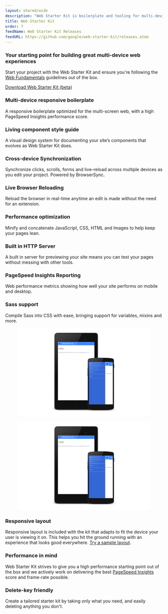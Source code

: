 ```yaml
---
layout: shared/wide
description: "Web Starter Kit is boilerplate and tooling for multi-device development"
title: Web Starter Kit
order: 7
feedName: Web Starter Kit Releases
feedURL: https://github.com/google/web-starter-kit/releases.atom
---
```


<div class="wf-subheading">
  <div class="page-content mdl-typography--text-center mdl-grid">
    <div class="mdl-cell mdl-cell--1-col"></div>
    <div class="mdl-cell mdl-cell--10-col">
      <h3>Your starting point for building great multi-device web experiences</h3>
      <p>Start your project with the Web Starter Kit and ensure you're following the <a href="/web/fundamentals/">Web Fundamentals</a> guidelines out of the box.</p>
      <a class="mdl-button mdl-js-button mdl-button--raised" href="https://github.com/google/web-starter-kit/releases/latest">Download Web Starter Kit (beta)</a>
    </div>
    <div class="mdl-cell mdl-cell--1-col"></div>
  </div>
</div>

<div class="page-content">
  <div class="mdl-grid mdl-typography--text-center">
    <div class="mdl-cell mdl-cell--3-col">
      <i class="icon icon-multi-device-layouts"></i>
      <h3 class="mdl-typography--title">Multi-device responsive boilerplate</h3>
      <p>A responsive boilerplate optimized for the multi-screen web, with a high PageSpeed Insights performance score.</p>
    </div>
    <div class="mdl-cell mdl-cell--3-col">
      <i class="icon icon-user-input"></i>
      <h3 class="mdl-typography--title">Living component style guide</h3>
      <p>A visual design system for documenting your site’s components that evolves as Web Starter Kit does.</p>
    </div>
    <div class="mdl-cell mdl-cell--3-col">
      <i class="icon icon-chevron-up"></i>
      <h3 class="mdl-typography--title">Cross-device Synchronization</h3>
      <p>Synchronize clicks, scrolls, forms and live-reload across multiple devices as you edit your project. Powered by BrowserSync.</p>
    </div>
    <div class="mdl-cell mdl-cell--3-col">
      <i class="icon icon-cog"></i>
      <h3 class="mdl-typography--title">Live Browser Reloading</h3>
      <p>Reload the browser in real-time anytime an edit is made without the need for an extension.</p>
    </div>
    <div class="mdl-cell mdl-cell--3-col">
      <i class="icon icon-performance"></i>
      <h3 class="mdl-typography--title">Performance optimization</h3>
      <p>Minify and concatenate JavaScript, CSS, HTML and Images to help keep your pages lean.</p>
    </div>
    <div class="mdl-cell mdl-cell--3-col">
      <i class="icon icon-diamond"></i>
      <h3 class="mdl-typography--title">Built in HTTP Server</h3>
      <p>A built in server for previewing your site means you can test your pages without messing with other tools.</p>
    </div>
    <div class="mdl-cell mdl-cell--3-col">
      <i class="icon icon-tick"></i>
      <h3 class="mdl-typography--title">PageSpeed Insights Reporting</h3>
      <p>Web performance metrics showing how well your site performs on mobile and desktop.</p>
    </div>
    <div class="mdl-cell mdl-cell--3-col">
      <i class="icon icon-lessons"></i>
      <h3 class="mdl-typography--title">Sass support</h3>
      <p>Compile Sass into CSS with ease, bringing support for variables, mixins and more.</p>
    </div>
  </div>

  <div class="mdl-grid">
    <figure class="mdl-cell mdl-cell--6-col">
      <img src="../imgs/mobile.png">
    </figure>
    <figure class="mdl-cell mdl-cell--6-col">
      <img src="../imgs/mobile.png">
    </figure>
  </div>

  <div class="mdl-grid">
    <div class="mdl-cell mdl-cell--4-col">
      <h3>Responsive layout</h3>
      <p>
        Responsive layout is included with the kit that adapts to fit the device your user is viewing it on. This helps you hit the ground running with an experience that looks good everywhere. <a href="http://google.github.io/web-starter-kit/hello-world/">Try a sample layout</a>.
      </p>
    </div>
    <div class="mdl-cell mdl-cell--4-col">
      <h3>Performance in mind</h3>
      <p>
        Web Starter Kit strives to give you a high performance starting point out of the box and we actively work on delivering the best <a href="https://developers.google.com/speed/pagespeed/insights/">PageSpeed Insights</a> score and frame-rate possible.
      </p>
    </div>
    <div class="mdl-cell mdl-cell--4-col">
      <h3>Delete-key friendly</h3>
      <p>
        Create a tailored starter kit by taking only what you need, and easily deleting anything you don't.
      </p>
    </div>
  </div>
</div>
